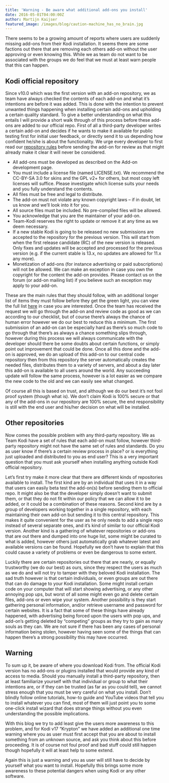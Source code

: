 ```yaml
---
title: 'Warning - Be aware what additional add-ons you install'
date: 2016-05-01T04:00:00Z
author: Martijn Kaijser
featured_image: /images/blog/caution-machine_has_no_brain.jpg
---
```

There seems to be a growing amount of reports where users are suddenly missing add-ons from their Kodi installation. It seems there are some factions out there that are removing each others add-on without the user approving or even knowing this. While we as team do not want to be associated with the groups we do feel that we must at least warn people that this can happen.

 Kodi official repository
------------------------

 Since v10.0 which was the first version with an add-on repository, we as team have always checked the contents of each add-on and what it’s intentions are before it was added. This is done with the intention to prevent unwanted things happening when installing certain add-ons and upholding a certain quality standard. To give a better understanding on what this entails I will provide a short walk through of this process before these add-ons are added to our official repo. First of all a third-party developer writes a certain add-on and decides if he wants to make it available for public testing first for initial user feedback, or directly send it to us depending how confident he/she is about the functionality. We urge every developer to first read our [repository rules](https://kodi.wiki/view/Add-on_rules) before sending the add-on for review as that might already make it clear it will never be considered.

 
 * All add-ons must be developed as described on the Add-on development page.
 * You must include a license file (named LICENSE.txt). We recommend the CC-BY-SA 3.0 for skins and the GPL v2+ for others, but most copy left licenses will suffice. Please investigate which license suits your needs and you fully understand the contents.
 * All files must be free and legal to distribute.
 * The add-on must not violate any known copyright laws – if in doubt, let us know and we’ll look into it for you.
 * All source files must be included. No pre-compiled files will be allowed.
 * You acknowledge that you are the maintainer of your add-on.
 * Team-Kodi reserves the right to update or remove it at any time as we deem necessary.
 * If a new stable Kodi is going to be released no new submissions are accepted to the repository for the previous version. This will start from when the first release candidate (RC) of the new version is released. Only fixes and updates will be accepted and processed for the previous version (e.g. if the current stable is 13.x, no updates are allowed for 11.x any more).
 * Monetization of add-ons (for instance advertising or paid subscriptions) will not be allowed. We can make an exception in case you own the copyright for the content the add-on provides. Please contact us on the forum (or add-on mailing list) if you believe such an exception may apply to your add-on.
 
 These are the main rules that they should follow, with an additional longer list of items they must follow before they get the green light, you can view the full list [here](https://kodi.wiki/view/Add-on_rules) in case you are interested. Once the team has received the request we will go through the add-on and review code as good as we can according to our checklist, but of course there’s always the chance of human error however we do our best to reduce this a minimum. The first submission of an add-on can be especially hard as there’s so much code to go through that there’s as always a chance something slips through, however during this process we will always communicate with the developer should there be some doubts about certain functions, or simply point out improvement that could be done. Once all this done and the add-on is approved, we do an upload of this add-on to our central code repository then from this repository the server automatically creates the needed files, distributes them to a variety of servers, and about a day later this add-on is available to all users around the world. Any succeeding update will follow the same process, however is a lot easier as we compare the new code to the old and we can easily see what changed.

 Of course all this is based on trust, and although we do our best it’s not fool proof system (though what is). We don’t claim Kodi is 100% secure or that any of the add-ons in our repository are 100% secure, the end responsibility is still with the end user and his/her decision on what will be installed.

  

 Other repositories
------------------

 Now comes the possible problem with any third-party repository. We as Team Kodi have a set of rules that each add-on must follow, however third-party repository might not have the same set of rules and standards. Do you as user know if there’s a certain review process in place? or is everything just uploaded and distributed to you as end user? This is a very important question that you must ask yourself when installing anything outside Kodi official repository.

 Let’s first try make it more clear that there are different kinds of repositories available to install. The first kind are by an individual that uses it in a way that users can easily beta test the add-on(s) before sending them to official repo. It might also be that the developer simply doesn’t want to submit them, or that they do not fit within our policy that we can allow it to be added, or it could be a combination of these reasons. Second kind are by a group of developers working together in a single repository, with each maintaining their own add-on but sending it to this central repository. This makes it quite convenient for the user as he only needs to add a single repo instead of several separate ones, and it’s kind of similar to our official Kodi version. Another kind is a gathering of whatever repositories or add-ons that are out there and dumped into one huge list, some might be curated to what is added, however others just automatically grab whatever latest and available versions can be found. Hopefully we don’t have to explain that this could cause a variety of problems or even be dangerous to some extent.

 Luckily there are certain repositories out there that are nearly, or equally trustworthy (we do our best) as ours, since they respect the users as much as we do and will not try to tamper with they beloved Kodi installation. The sad truth however is that certain individuals, or even groups are out there that can do damage to your Kodi installation. Some might install certain code on your computer that will start showing advertising, or any other annoying pop ups, but worst of all some might even go and delete certain files, add-ons or even wipe your system. Another possibility is they start gathering personal information, and/or retrieve username and password for certain websites. It is a fact that some of these things have already happened, with advertising being forced upon the users with pop ups, and add-on’s getting deleted by “competing” groups as they try to gain as many souls as they can. We are not sure if there has been any cases of personal information being stolen, however having seen some of the things that can happen there’s a strong possibility this may have occurred.

  

 Warning
-------

 To sum up it, be aware of where you download Kodi from. The official Kodi version has no add-ons or plugins installed that would provide any kind of access to media. Should you manually install a third-party repository, then at least familiarize yourself with that individual or group to what their intentions are, or if they can be trusted (as far as you could tell), we cannot stress enough that you must be very careful on what you install. Don’t blindly follow online tutorials, how-to guide and YouTube videos that tell you to install whatever you can find, most of them will just point you to some one-click install wizard that does strange things without you even understanding the possible implications.

 With this blog we try to add least give the users more awareness to this problem, and for Kodi v17 “Krypton” we have added an additional one time warning where you as user must first accept that you are about to install something from an unknown source, and ask you think about this before proceeding. It is of course not foul proof and bad stuff could still happen though hopefully it will at least help to some extend.

  

  Again this is just a warning and you as user will still have to decide by yourself what you want to install. Hopefully this brings some more awareness to these potential dangers when using Kodi or any other software.

 